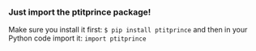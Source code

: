 ### Just import the ptitprince package!
Make sure you install it first: 
`$ pip install ptitprince`
and then in your Python code import it:
`import ptitprince`